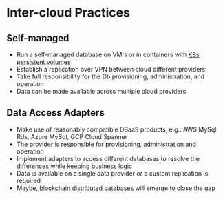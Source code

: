 # Inter-cloud Practices

## Self-managed

* Run a self-managed database on VM's or in containers with [K8s persistent volumes](https://kubernetes.io/docs/concepts/storage/persistent-volumes/)
* Establish a replication over VPN between cloud different providers
* Take full responsibility for the Db provisioning, administration, and operation
* Data can be made available across multiple cloud providers

## Data Access Adapters

* Make use of reasonably compatible DBaaS products, e.g.: AWS MySql Rds, Azure MySql, GCP Cloud Spanner
* The provider is responsible for provisioning, administration and operation
* Implement adapters to access different databases to resolve the differences while keeping business logic
* Data is available on a single data provider or a custom replication is required
* Maybe, [blockchain distributed databases](https://www.bigchaindb.com/features/) will emerge to close the gap

